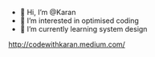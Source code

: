 - 👋 Hi, I’m @Karan 
- 👀 I’m interested in optimised coding
- 🌱 I’m currently learning system design

http://codewithkaran.medium.com/

